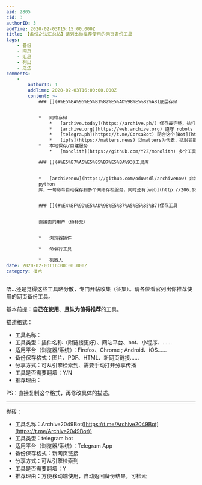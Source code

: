 ```yaml
---
aid: 2805
cid: 3
authorID: 3
addTime: 2020-02-03T15:15:00.000Z
title: 【备份之法汇总帖】请列出你推荐使用的网页备份工具
tags:
    - 备份
    - 网页
    - 汇总
    - 列出
    - 之法
comments:
    -
        authorID: 1
        addTime: 2020-02-03T16:00:00.000Z
        content: >-
            ### [](#%E5%BA%95%E5%B1%82%E5%AD%98%E5%82%A8)底层存储


            *   网络存储
                *   [archive.today](https://archive.ph/) 保存最完整，抗打击能力最强
                *   [archive.org](https://web.archive.org) 遵守 robots 规范，抓取能力有限，无法处理图片懒加载的问题，无法保存微信公号文章图片
                *   [telegra.ph](https://t.me/CorsaBot) 配合这个[Bot](https://t.me/CorsaBot)，够用快捷，只是图片仍然在原服务器，一般情况下问题不大。
                *   [ipfs](https://matters.news) 以matters为代表，抗封锁能力强，但需要人做种（pin），适合热门文章，不适合长期保存。
            *   本地保存/自建服务
                *   [monolith](https://github.com/Y2Z/monolith) 多个工具的底层存储引擎

            ### [](#%E5%B7%A5%E5%85%B7%E5%BA%93)工具库


            *   [archivenow](https://github.com/oduwsdl/archivenow) 非常好用的一个
            python
            库，一句命令自动保存到多个网络存档服务，同时还有[web](http://206.189.252.32:12345/)接口，非常适合做机器人。


            ### [](#%E4%BF%9D%E5%AD%98%E5%B7%A5%E5%85%B7)保存工具


            直接面向用户（待补充）


            *   浏览器插件

            *   命令行工具

            *   机器人
date: 2020-02-03T16:00:00.000Z
category: 技术
---
```


唔...还是觉得这些工具略分散，专门开帖收集（征集）。请各位看官列出你推荐使用的网页备份工具。

基本前提：**自己在使用**、**且认为值得推荐**的工具。

描述格式：

*   工具名称：
*   工具类型：插件名称（附链接更好）、网站平台、bot、小程序、......
*   适用平台（浏览器/系统）：Firefox、Chrome ; Android、iOS......
*   备份保存格式：图片、PDF、HTML、新网页链接......
*   分享方式：可从引擎检索到、需要手动打开分享传播
*   工具是否需要翻墙：Y/N
*   推荐理由：

PS：直接复制这个格式，再修改具体的描述。

* * *

抛砖：

*   工具名称：Archive2049Bot([https://t.me/Archive2049Bot](https://t.me/Archive2049Bot))
*   工具类型：telegram bot
*   适用平台（浏览器/系统）：Telegram App
*   备份保存格式：新网页链接
*   分享方式：可从引擎检索到
*   工具是否需要翻墙：Y
*   推荐理由：方便移动端使用，自动返回备份结果，可检索
